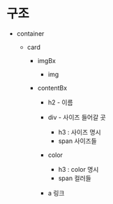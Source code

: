 # 구조

- container

  - card

    - imgBx

      - img

    - contentBx

      - h2 - 이름

      - div - 사이즈 들어갈 곳
        - h3 : 사이즈 명시
        - span 사이즈들
      - color
        - h3 :  color 명시
        - span 컬러들
      - a 링크

